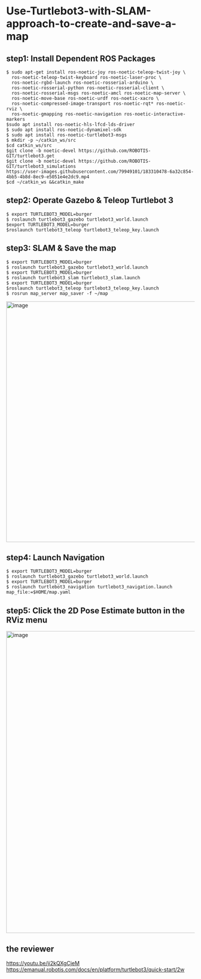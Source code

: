 # Use-Turtlebot3-with-SLAM-approach-to-create-and-save-a-map
## step1: Install Dependent ROS Packages
```
$ sudo apt-get install ros-noetic-joy ros-noetic-teleop-twist-joy \
  ros-noetic-teleop-twist-keyboard ros-noetic-laser-proc \
  ros-noetic-rgbd-launch ros-noetic-rosserial-arduino \
  ros-noetic-rosserial-python ros-noetic-rosserial-client \
  ros-noetic-rosserial-msgs ros-noetic-amcl ros-noetic-map-server \
  ros-noetic-move-base ros-noetic-urdf ros-noetic-xacro \
  ros-noetic-compressed-image-transport ros-noetic-rqt* ros-noetic-rviz \
  ros-noetic-gmapping ros-noetic-navigation ros-noetic-interactive-markers
$sudo apt install ros-noetic-hls-lfcd-lds-driver
$ sudo apt install ros-noetic-dynamixel-sdk
$ sudo apt install ros-noetic-turtlebot3-msgs
$ mkdir -p ~/catkin_ws/src
$cd catkin_ws/src
$git clone -b noetic-devel https://github.com/ROBOTIS-GIT/turtlebot3.get
$git clone -b noetic-devel https://github.com/ROBOTIS-GIT/turtlebot3_simulations
https://user-images.githubusercontent.com/79949101/183310478-6a32c854-4bb5-4b8d-8ec9-e5051e4e2dc9.mp4
$cd ~/catkin_ws &&catkin_make
```

## step2: Operate Gazebo & Teleop Turtlebot 3
```
$ export TURTLEBOT3_MODEL=burger
$ roslaunch turtlebot3_gazebo turtlebot3_world.launch
$export TURTLEBOT3_MODEL=burger
$roslaunch turtlebot3_teleop turtlebot3_teleop_key.launch
```

## step3: SLAM & Save the map
```
$ export TURTLEBOT3_MODEL=burger
$ roslaunch turtlebot3_gazebo turtlebot3_world.launch
$ export TURTLEBOT3_MODEL=burger
$ roslaunch turtlebot3_slam turtlebot3_slam.launch
$ export TURTLEBOT3_MODEL=burger
$roslaunch turtlebot3_teleop turtlebot3_teleop_key.launch
$ rosrun map_server map_saver -f ~/map
```
<img width="644" alt="image" src="https://user-images.githubusercontent.com/107959289/184537902-8bc3d79e-6a0a-4842-bc4b-f6040e116bee.png">

## step4: Launch Navigation
```
$ export TURTLEBOT3_MODEL=burger
$ roslaunch turtlebot3_gazebo turtlebot3_world.launch
$ export TURTLEBOT3_MODEL=burger
$ roslaunch turtlebot3_navigation turtlebot3_navigation.launch map_file:=$HOME/map.yaml

```
## step5: Click the 2D Pose Estimate button in the RViz menu
<img width="808" alt="image" src="https://user-images.githubusercontent.com/107959289/184543533-28352999-968d-489d-906a-532626d836bf.png">

## the reviewer

https://youtu.be/ji2kQXgCjeM
https://emanual.robotis.com/docs/en/platform/turtlebot3/quick-start/2w
